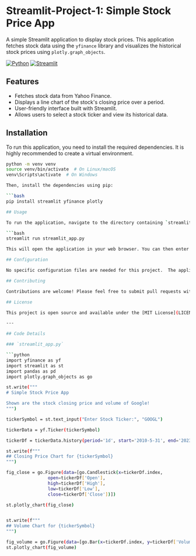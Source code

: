 # Streamlit-Project-1: Simple Stock Price App

A simple Streamlit application to display stock prices. This application fetches stock data using the `yfinance` library and visualizes the historical stock prices using `plotly.graph_objects`.

[![Python](https://img.shields.io/badge/Python-3776AB?logo=python&logoColor=white)](https://python.org/)
[![Streamlit](https://img.shields.io/badge/Streamlit-FF4B4B?logo=streamlit&logoColor=white)](https://streamlit.io/)

## Features

- Fetches stock data from Yahoo Finance.
- Displays a line chart of the stock's closing price over a period.
- User-friendly interface built with Streamlit.
- Allows users to select a stock ticker and view its historical data.

## Installation

To run this application, you need to install the required dependencies.  It is highly recommended to create a virtual environment.

```bash
python -m venv venv
source venv/bin/activate  # On Linux/macOS
venv\Scripts\activate  # On Windows

Then, install the dependencies using pip:

```bash
pip install streamlit yfinance plotly

## Usage

To run the application, navigate to the directory containing `streamlit_app.py` and run the following command:

```bash
streamlit run streamlit_app.py

This will open the application in your web browser. You can then enter a stock ticker (e.g., AAPL for Apple) and view its historical stock prices.

## Configuration

No specific configuration files are needed for this project.  The application is self-contained within the `streamlit_app.py` file.

## Contributing

Contributions are welcome! Please feel free to submit pull requests with bug fixes, new features, or improvements to the documentation.

## License

This project is open source and available under the [MIT License](LICENSE).

---

## Code Details

### `streamlit_app.py`

```python
import yfinance as yf
import streamlit as st
import pandas as pd
import plotly.graph_objects as go

st.write("""
# Simple Stock Price App

Shown are the stock closing price and volume of Google!
""")

tickerSymbol = st.text_input("Enter Stock Ticker:", "GOOGL")

tickerData = yf.Ticker(tickerSymbol)

tickerDf = tickerData.history(period='1d', start='2010-5-31', end='2023-5-31')

st.write(f"""
## Closing Price Chart for {tickerSymbol}
""")

fig_close = go.Figure(data=[go.Candlestick(x=tickerDf.index,
                open=tickerDf['Open'],
                high=tickerDf['High'],
                low=tickerDf['Low'],
                close=tickerDf['Close'])])

st.plotly_chart(fig_close)


st.write(f"""
## Volume Chart for {tickerSymbol}
""")

fig_volume = go.Figure(data=[go.Bar(x=tickerDf.index, y=tickerDf['Volume'])])
st.plotly_chart(fig_volume)